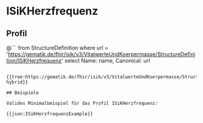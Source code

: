 # ISiKHerzfrequenz

## Profil

@```
from StructureDefinition where url = 'https://gematik.de/fhir/isik/v3/VitalwerteUndKoerpermasse/StructureDefinition/ISiKHerzfrequenz' select Name: name, Canonical: url
```

{{tree:https://gematik.de/fhir/isik/v3/VitalwerteUndKoerpermasse/StructureDefinition/ISiKHerzfrequenz, hybrid}}

## Beispiele

Valides Minimalbeispiel für das Profil ISiKHerzfrequenz:

{{json:ISiKHerzfrequenzExample}}